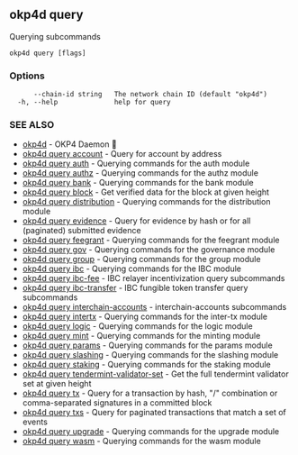 ## okp4d query

Querying subcommands

```
okp4d query [flags]
```

### Options

```
      --chain-id string   The network chain ID (default "okp4d")
  -h, --help              help for query
```

### SEE ALSO

* [okp4d](okp4d.md)	 - OKP4 Daemon 👹
* [okp4d query account](okp4d_query_account.md)	 - Query for account by address
* [okp4d query auth](okp4d_query_auth.md)	 - Querying commands for the auth module
* [okp4d query authz](okp4d_query_authz.md)	 - Querying commands for the authz module
* [okp4d query bank](okp4d_query_bank.md)	 - Querying commands for the bank module
* [okp4d query block](okp4d_query_block.md)	 - Get verified data for the block at given height
* [okp4d query distribution](okp4d_query_distribution.md)	 - Querying commands for the distribution module
* [okp4d query evidence](okp4d_query_evidence.md)	 - Query for evidence by hash or for all (paginated) submitted evidence
* [okp4d query feegrant](okp4d_query_feegrant.md)	 - Querying commands for the feegrant module
* [okp4d query gov](okp4d_query_gov.md)	 - Querying commands for the governance module
* [okp4d query group](okp4d_query_group.md)	 - Querying commands for the group module
* [okp4d query ibc](okp4d_query_ibc.md)	 - Querying commands for the IBC module
* [okp4d query ibc-fee](okp4d_query_ibc-fee.md)	 - IBC relayer incentivization query subcommands
* [okp4d query ibc-transfer](okp4d_query_ibc-transfer.md)	 - IBC fungible token transfer query subcommands
* [okp4d query interchain-accounts](okp4d_query_interchain-accounts.md)	 - interchain-accounts subcommands
* [okp4d query intertx](okp4d_query_intertx.md)	 - Querying commands for the inter-tx module
* [okp4d query logic](okp4d_query_logic.md)	 - Querying commands for the logic module
* [okp4d query mint](okp4d_query_mint.md)	 - Querying commands for the minting module
* [okp4d query params](okp4d_query_params.md)	 - Querying commands for the params module
* [okp4d query slashing](okp4d_query_slashing.md)	 - Querying commands for the slashing module
* [okp4d query staking](okp4d_query_staking.md)	 - Querying commands for the staking module
* [okp4d query tendermint-validator-set](okp4d_query_tendermint-validator-set.md)	 - Get the full tendermint validator set at given height
* [okp4d query tx](okp4d_query_tx.md)	 - Query for a transaction by hash, "<addr>/<seq>" combination or comma-separated signatures in a committed block
* [okp4d query txs](okp4d_query_txs.md)	 - Query for paginated transactions that match a set of events
* [okp4d query upgrade](okp4d_query_upgrade.md)	 - Querying commands for the upgrade module
* [okp4d query wasm](okp4d_query_wasm.md)	 - Querying commands for the wasm module

